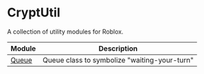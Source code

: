 # CryptUtil

A collection of utility modules for Roblox.

| Module | Description |
| -- | -- |
| [Queue](https://github.com/encrxpt3d/CryptUtil/blob/main/modules/Queue/Queue.lua) | Queue class to symbolize "waiting-your-turn" |
